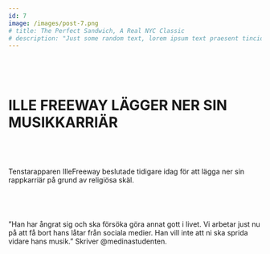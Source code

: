 ```yaml
---
id: 7
image: /images/post-7.png
# title: The Perfect Sandwich, A Real NYC Classic
# description: "Just some random text, lorem ipsum text praesent tincidunt ipsum lipsum."
---
```

<div class="w-4/4 h-150 bg-white rounded ">

<div class="m-10">

## ⠀
# **ILLE FREEWAY LÄGGER NER SIN MUSIKKARRIÄR**
## ⠀
Tenstarapparen IlleFreeway beslutade tidigare idag för att lägga ner sin rappkarriär på grund av religiösa skäl.
## ⠀
”Han har ångrat sig och ska försöka göra annat gott i livet. Vi arbetar just nu på att få bort hans låtar från sociala medier. Han vill inte att ni ska sprida vidare hans musik.” Skriver @medinastudenten.

##  ⠀ ⠀
</div>

</div>